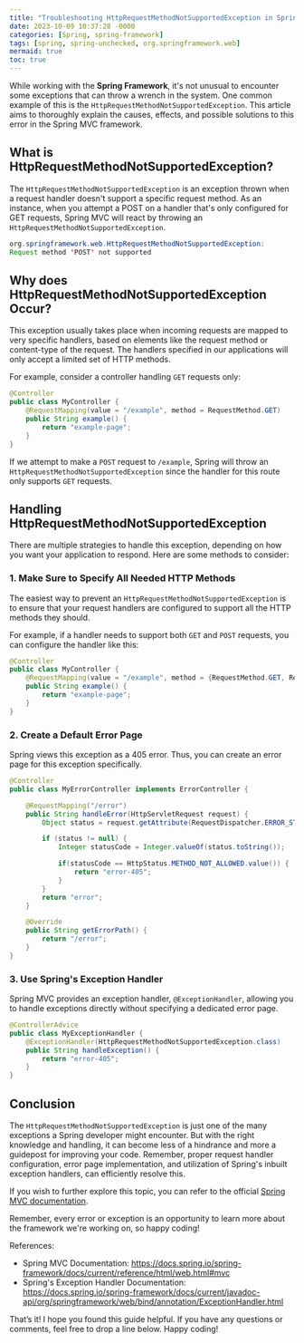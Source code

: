 ```yaml
---
title: "Troubleshooting HttpRequestMethodNotSupportedException in Spring Framework: A Detailed Guide"
date: 2023-10-09 10:37:28 -0000
categories: [Spring, spring-framework]
tags: [spring, spring-unchecked, org.springframework.web]
mermaid: true
toc: true
---
```



While working with the **Spring Framework**, it's not unusual to encounter some exceptions that can throw a wrench in the system. One common example of this is the `HttpRequestMethodNotSupportedException`. This article aims to thoroughly explain the causes, effects, and possible solutions to this error in the Spring MVC framework. 

## What is HttpRequestMethodNotSupportedException?

The `HttpRequestMethodNotSupportedException` is an exception thrown when a request handler doesn't support a specific request method. As an instance, when you attempt a POST on a handler that's only configured for GET requests, Spring MVC will react by throwing an `HttpRequestMethodNotSupportedException`.

```java
org.springframework.web.HttpRequestMethodNotSupportedException: 
Request method 'POST' not supported
```

## Why does HttpRequestMethodNotSupportedException Occur?

This exception usually takes place when incoming requests are mapped to very specific handlers, based on elements like the request method or content-type of the request. The handlers specified in our applications will only accept a limited set of HTTP methods.

For example, consider a controller handling `GET` requests only:

```java
@Controller
public class MyController {
    @RequestMapping(value = "/example", method = RequestMethod.GET)
    public String example() {
        return "example-page";
    }
}
```
If we attempt to make a `POST` request to `/example`, Spring will throw an `HttpRequestMethodNotSupportedException` since the handler for this route only supports `GET` requests.

## Handling HttpRequestMethodNotSupportedException

There are multiple strategies to handle this exception, depending on how you want your application to respond. Here are some methods to consider:

### 1. Make Sure to Specify All Needed HTTP Methods

The easiest way to prevent an `HttpRequestMethodNotSupportedException` is to ensure that your request handlers are configured to support all the HTTP methods they should. 

For example, if a handler needs to support both `GET` and `POST` requests, you can configure the handler like this:

```java
@Controller
public class MyController {
    @RequestMapping(value = "/example", method = {RequestMethod.GET, RequestMethod.POST})
    public String example() {
        return "example-page";
    }
}
```

### 2. Create a Default Error Page

Spring views this exception as a 405 error. Thus, you can create an error page for this exception specifically.

```java
@Controller
public class MyErrorController implements ErrorController {

    @RequestMapping("/error")
    public String handleError(HttpServletRequest request) {
        Object status = request.getAttribute(RequestDispatcher.ERROR_STATUS_CODE);

        if (status != null) {
            Integer statusCode = Integer.valueOf(status.toString());

            if(statusCode == HttpStatus.METHOD_NOT_ALLOWED.value()) {
                return "error-405";
            }
        }
        return "error";
    }

    @Override
    public String getErrorPath() {
        return "/error";
    }
}
```

### 3. Use Spring's Exception Handler

Spring MVC provides an exception handler, `@ExceptionHandler`, allowing you to handle exceptions directly without specifying a dedicated error page.

```java
@ControllerAdvice
public class MyExceptionHandler {
    @ExceptionHandler(HttpRequestMethodNotSupportedException.class)
    public String handleException() {
        return "error-405";
    }
}
```

## Conclusion

The `HttpRequestMethodNotSupportedException` is just one of the many exceptions a Spring developer might encounter. But with the right knowledge and handling, it can become less of a hindrance and more a guidepost for improving your code. Remember, proper request handler configuration, error page implementation, and utilization of Spring's inbuilt exception handlers, can efficiently resolve this.

If you wish to further explore this topic, you can refer to the official [Spring MVC documentation](https://docs.spring.io/spring-framework/docs/current/reference/html/web.html#mvc).

Remember, every error or exception is an opportunity to learn more about the framework we're working on, so happy coding!

References:

- Spring MVC Documentation: https://docs.spring.io/spring-framework/docs/current/reference/html/web.html#mvc
- Spring's Exception Handler Documentation: https://docs.spring.io/spring-framework/docs/current/javadoc-api/org/springframework/web/bind/annotation/ExceptionHandler.html

That’s it! I hope you found this guide helpful. If you have any questions or comments, feel free to drop a line below. Happy coding!